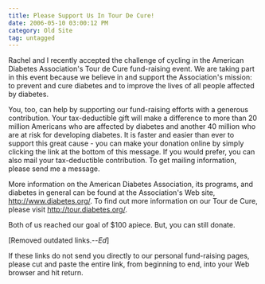 ```yaml
---
title: Please Support Us In Tour De Cure!
date: 2006-05-10 03:00:12 PM
category: Old Site
tag: untagged
---
```


Rachel and I recently accepted the challenge of cycling in the American Diabetes Association's Tour de Cure fund-raising event. We are taking part in this event because we believe in and support the Association's mission: to prevent and cure diabetes and to improve the lives of all people affected by diabetes.

You, too, can help by supporting our fund-raising efforts with a generous contribution. Your tax-deductible gift will make a difference to more than 20 million Americans who are affected by diabetes and another 40 million who are at risk for developing diabetes. It is faster and easier than ever to support this great cause - you can make your donation online by simply clicking the link at the bottom of this message. If you would prefer, you can also mail your tax-deductible contribution. To get mailing information, please send me a message.

More information on the American Diabetes Association, its programs, and diabetes in general can be found at the Association's Web site, <http://www.diabetes.org/>. To find out more information on our Tour de Cure, please visit <http://tour.diabetes.org/>.

Both of us reached our goal of $100 apiece. But, you can still donate.

[Removed outdated links.--*Ed*]

If these links do not send you directly to our personal fund-raising pages, please cut and paste the entire link, from beginning to end, into your Web browser and hit return.
